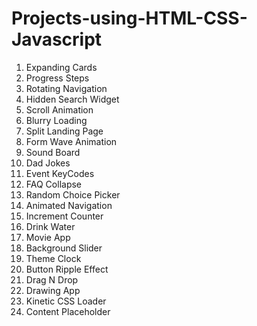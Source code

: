# Projects-using-HTML-CSS-Javascript
1. Expanding Cards
2. Progress Steps
3. Rotating Navigation
4. Hidden Search Widget
5. Scroll Animation
6. Blurry Loading
7. Split Landing Page
8. Form Wave Animation
9. Sound Board
10. Dad Jokes
11. Event KeyCodes
12. FAQ Collapse
13. Random Choice Picker
14. Animated Navigation
15. Increment Counter
16. Drink Water
17. Movie App
18. Background Slider
19. Theme Clock
20. Button Ripple Effect
21. Drag N Drop
22. Drawing App
23. Kinetic CSS Loader
24. Content Placeholder
